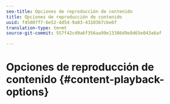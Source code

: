 ```yaml
---
seo-title: Opciones de reproducción de contenido
title: Opciones de reproducción de contenido
uuid: f45807f7-6e52-4d54-9a83-4310367cbe6f
translation-type: tm+mt
source-git-commit: 557f42cd9a6f356aa99e13386d9e8d65e043a6af

---
```



# Opciones de reproducción de contenido {#content-playback-options}

